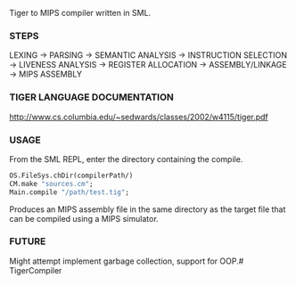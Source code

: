 Tiger to MIPS compiler written in SML.  

###  STEPS

LEXING -> PARSING -> SEMANTIC ANALYSIS -> INSTRUCTION SELECTION -> LIVENESS ANALYSIS -> REGISTER ALLOCATION -> ASSEMBLY/LINKAGE -> MIPS ASSEMBLY

###  TIGER LANGUAGE DOCUMENTATION

http://www.cs.columbia.edu/~sedwards/classes/2002/w4115/tiger.pdf

###  USAGE

From the SML REPL, enter the directory containing the compile. 

```sml
OS.FileSys.chDir(compilerPath/)
CM.make "sources.cm";
Main.compile "/path/test.tig";
```

Produces an MIPS assembly file in the same directory as the target file that can be compiled using a MIPS simulator.

### FUTURE

Might attempt implement garbage collection, support for OOP.# TigerCompiler
